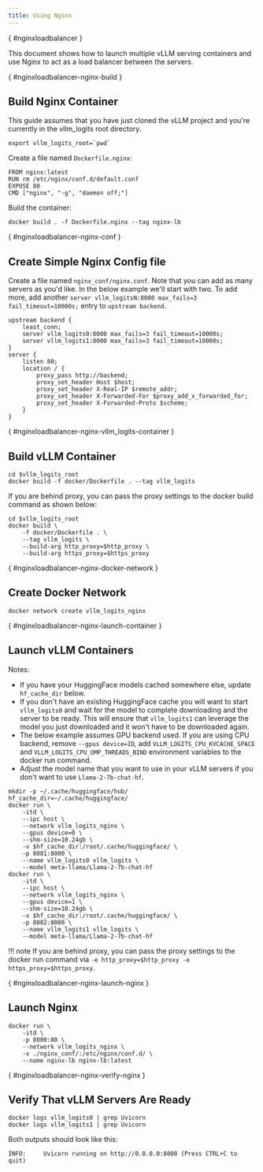 ```yaml
---
title: Using Nginx
---
```

[](){ #nginxloadbalancer }

This document shows how to launch multiple vLLM serving containers and use Nginx to act as a load balancer between the servers.

[](){ #nginxloadbalancer-nginx-build }

## Build Nginx Container

This guide assumes that you have just cloned the vLLM project and you're currently in the vllm_logits root directory.

```console
export vllm_logits_root=`pwd`
```

Create a file named `Dockerfile.nginx`:

```console
FROM nginx:latest
RUN rm /etc/nginx/conf.d/default.conf
EXPOSE 80
CMD ["nginx", "-g", "daemon off;"]
```

Build the container:

```console
docker build . -f Dockerfile.nginx --tag nginx-lb
```

[](){ #nginxloadbalancer-nginx-conf }

## Create Simple Nginx Config file

Create a file named `nginx_conf/nginx.conf`. Note that you can add as many servers as you'd like. In the below example we'll start with two. To add more, add another `server vllm_logitsN:8000 max_fails=3 fail_timeout=10000s;` entry to `upstream backend`.

```console
upstream backend {
    least_conn;
    server vllm_logits0:8000 max_fails=3 fail_timeout=10000s;
    server vllm_logits1:8000 max_fails=3 fail_timeout=10000s;
}
server {
    listen 80;
    location / {
        proxy_pass http://backend;
        proxy_set_header Host $host;
        proxy_set_header X-Real-IP $remote_addr;
        proxy_set_header X-Forwarded-For $proxy_add_x_forwarded_for;
        proxy_set_header X-Forwarded-Proto $scheme;
    }
}
```

[](){ #nginxloadbalancer-nginx-vllm_logits-container }

## Build vLLM Container

```console
cd $vllm_logits_root
docker build -f docker/Dockerfile . --tag vllm_logits
```

If you are behind proxy, you can pass the proxy settings to the docker build command as shown below:

```console
cd $vllm_logits_root
docker build \
    -f docker/Dockerfile . \
    --tag vllm_logits \
    --build-arg http_proxy=$http_proxy \
    --build-arg https_proxy=$https_proxy
```

[](){ #nginxloadbalancer-nginx-docker-network }

## Create Docker Network

```console
docker network create vllm_logits_nginx
```

[](){ #nginxloadbalancer-nginx-launch-container }

## Launch vLLM Containers

Notes:

- If you have your HuggingFace models cached somewhere else, update `hf_cache_dir` below.
- If you don't have an existing HuggingFace cache you will want to start `vllm_logits0` and wait for the model to complete downloading and the server to be ready. This will ensure that `vllm_logits1` can leverage the model you just downloaded and it won't have to be downloaded again.
- The below example assumes GPU backend used. If you are using CPU backend, remove `--gpus device=ID`, add `VLLM_LOGITS_CPU_KVCACHE_SPACE` and `VLLM_LOGITS_CPU_OMP_THREADS_BIND` environment variables to the docker run command.
- Adjust the model name that you want to use in your vLLM servers if you don't want to use `Llama-2-7b-chat-hf`.

```console
mkdir -p ~/.cache/huggingface/hub/
hf_cache_dir=~/.cache/huggingface/
docker run \
    -itd \
    --ipc host \
    --network vllm_logits_nginx \
    --gpus device=0 \
    --shm-size=10.24gb \
    -v $hf_cache_dir:/root/.cache/huggingface/ \
    -p 8081:8000 \
    --name vllm_logits0 vllm_logits \
    --model meta-llama/Llama-2-7b-chat-hf
docker run \
    -itd \
    --ipc host \
    --network vllm_logits_nginx \
    --gpus device=1 \
    --shm-size=10.24gb \
    -v $hf_cache_dir:/root/.cache/huggingface/ \
    -p 8082:8000 \
    --name vllm_logits1 vllm_logits \
    --model meta-llama/Llama-2-7b-chat-hf
```

!!! note
    If you are behind proxy, you can pass the proxy settings to the docker run command via `-e http_proxy=$http_proxy -e https_proxy=$https_proxy`.

[](){ #nginxloadbalancer-nginx-launch-nginx }

## Launch Nginx

```console
docker run \
    -itd \
    -p 8000:80 \
    --network vllm_logits_nginx \
    -v ./nginx_conf/:/etc/nginx/conf.d/ \
    --name nginx-lb nginx-lb:latest
```

[](){ #nginxloadbalancer-nginx-verify-nginx }

## Verify That vLLM Servers Are Ready

```console
docker logs vllm_logits0 | grep Uvicorn
docker logs vllm_logits1 | grep Uvicorn
```

Both outputs should look like this:

```console
INFO:     Uvicorn running on http://0.0.0.0:8000 (Press CTRL+C to quit)
```
